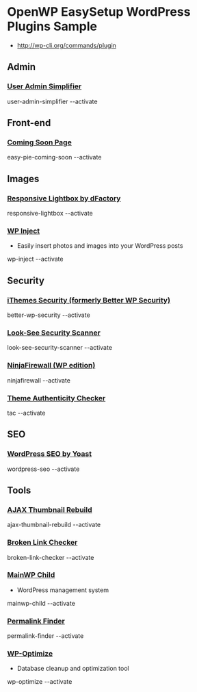 # OpenWP EasySetup WordPress Plugins Sample

- http://wp-cli.org/commands/plugin

## Admin

### [User Admin Simplifier](http://wordpress.org/plugins/user-admin-simplifier/)

user-admin-simplifier --activate

## Front-end

### [Coming Soon Page](http://wordpress.org/plugins/easy-pie-coming-soon/)

easy-pie-coming-soon --activate

## Images

### [Responsive Lightbox by dFactory](http://wordpress.org/plugins/responsive-lightbox/)

responsive-lightbox --activate

### [WP Inject](http://wordpress.org/plugins/wp-inject/)

- Easily insert photos and images into your WordPress posts

wp-inject --activate

## Security

### [iThemes Security (formerly Better WP Security)](http://wordpress.org/plugins/better-wp-security/)

better-wp-security --activate

### [Look-See Security Scanner](http://wordpress.org/plugins/look-see-security-scanner/)

look-see-security-scanner --activate

### [NinjaFirewall (WP edition)](http://wordpress.org/plugins/ninjafirewall/)

ninjafirewall --activate

### [Theme Authenticity Checker](https://wordpress.org/plugins/tac/)

tac --activate

## SEO

### [WordPress SEO by Yoast](https://wordpress.org/plugins/wordpress-seo/)

wordpress-seo --activate

## Tools

### [AJAX Thumbnail Rebuild](https://wordpress.org/plugins/ajax-thumbnail-rebuild/)

ajax-thumbnail-rebuild --activate

### [Broken Link Checker](http://wordpress.org/plugins/broken-link-checker/)

broken-link-checker --activate

### [MainWP Child](http://wordpress.org/plugins/mainwp-child/)

- WordPress management system

mainwp-child --activate

### [Permalink Finder](https://wordpress.org/plugins/permalink-finder/)

permalink-finder --activate

### [WP-Optimize](http://wordpress.org/plugins/wp-optimize/)

- Database cleanup and optimization tool

wp-optimize --activate
